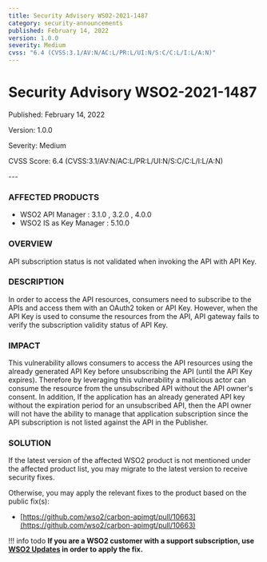 ```yaml
---
title: Security Advisory WSO2-2021-1487
category: security-announcements
published: February 14, 2022
version: 1.0.0
severity: Medium
cvss: "6.4 (CVSS:3.1/AV:N/AC:L/PR:L/UI:N/S:C/C:L/I:L/A:N)"
---
```


# Security Advisory WSO2-2021-1487

<p class="doc-info">Published: February 14, 2022</p>
<p class="doc-info">Version: 1.0.0</p>
<p class="doc-info">Severity: Medium</p>
<p class="doc-info">CVSS Score: 6.4 (CVSS:3.1/AV:N/AC:L/PR:L/UI:N/S:C/C:L/I:L/A:N)</p>
---

### AFFECTED PRODUCTS
* WSO2 API Manager : 3.1.0 , 3.2.0 , 4.0.0
* WSO2 IS as Key Manager : 5.10.0


### OVERVIEW
API subscription status is not validated when invoking the API with API Key.


### DESCRIPTION
In order to access the API resources, consumers need to subscribe to the APIs and access them with an OAuth2 token or API Key. However, when the API Key is used to consume the resources from the API, API gateway fails to verify the subscription validity status of API Key.


### IMPACT
This vulnerability allows consumers to access the API resources using the already generated API Key before unsubscribing the API (until the API Key expires). Therefore by leveraging this vulnerability a malicious actor can consume the resource from the unsubscribed API without the API owner's consent. In addition, If the application has an already generated API key without the expiration period for an unsubscribed API, then the API owner will not have the ability to manage that application subscription since the API subscription is not listed against the API in the Publisher.


### SOLUTION
If the latest version of the affected WSO2 product is not mentioned under the affected product list, you may migrate to the latest version to receive security fixes.

Otherwise, you may apply the relevant fixes to the product based on the public fix(s):

* [https://github.com/wso2/carbon-apimgt/pull/10663](https://github.com/wso2/carbon-apimgt/pull/10663)


!!! info todo
    **If you are a WSO2 customer with a support subscription, use [WSO2 Updates](https://wso2.com/updates/) in order to apply the fix.**
